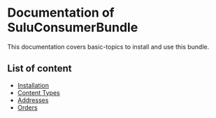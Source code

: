 # Documentation of SuluConsumerBundle

This documentation covers basic-topics to install and use this bundle.

## List of content

* [Installation](installation.md)
* [Content Types](content-types.md)
* [Addresses](addresses.md)
* [Orders](orders.md)
